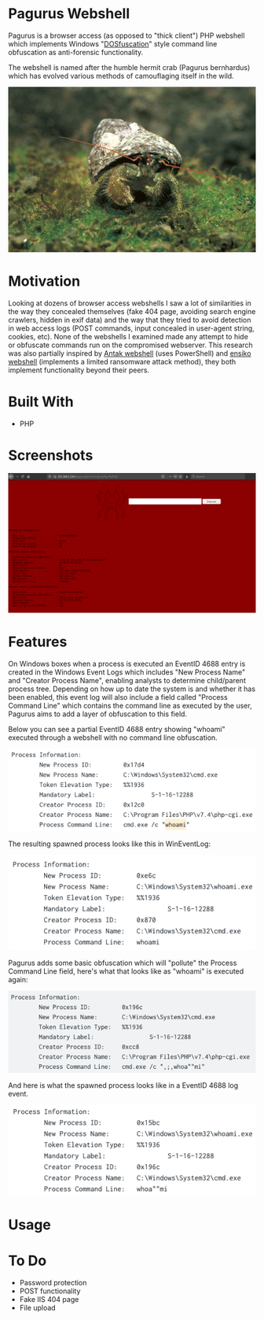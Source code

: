 # Pagurus Webshell

Pagurus is a browser access (as opposed to "thick client") PHP webshell which implements Windows "[DOSfuscation](https://www.fireeye.com/blog/threat-research/2018/03/dosfuscation-exploring-obfuscation-and-detection-techniques.html)" style command line obfuscation as anti-forensic functionality.

The webshell is named after the humble hermit crab (Pagurus bernhardus) which has evolved various methods of camouflaging itself in the wild.

<p align="center">
  <img src="https://raw.githubusercontent.com/diskurse/pagurus-webshell/master/images/pagarus.jpg">
</p>

# Motivation

Looking at dozens of browser access webshells I saw a lot of similarities in the way they concealed themselves (fake 404 page, avoiding search engine crawlers, hidden in exif data) and the way that they tried to avoid detection in web access logs (POST commands, input concealed in user-agent string, cookies, etc). None of the webshells I examined made any attempt to hide or obfuscate commands run on the compromised webserver. This research was also partially inspired by [Antak webshell](https://github.com/samratashok/nishang/tree/master/Antak-WebShell) (uses PowerShell) and [ensiko webshell](http://blog.escanav.com/2020/08/the-ace-in-every-cybercriminals-arsenal-ensiko-malware/) (implements a limited ransomware attack method), they both implement functionality beyond their peers.

# Built With
* PHP

# Screenshots

<p align="center">
  <img src="https://raw.githubusercontent.com/diskurse/pagurus-webshell/master/images/screenshot.png">
</p>

# Features

On Windows boxes when a process is executed an EventID 4688 entry is created in the Windows Event Logs which includes "New Process Name" and "Creator Process Name", enabling analysts to determine child/parent process tree. Depending on how up to date the system is and whether it has been enabled, this event log will also include a field called "Process Command Line" which contains the command line as executed by the user, Pagurus aims to add a layer of obfuscation to this field.

Below you can see a partial EventID 4688 entry showing "whoami" executed through a webshell with no command line obfuscation.

<p align="center">
  <img src="https://github.com/diskurse/pagurus-webshell/blob/master/images/pagu-5.png">
</p>

The resulting spawned process looks like this in WinEventLog:

<p align="center">
  <img src="https://github.com/diskurse/pagurus-webshell/blob/master/images/pagu-1.png">
</p>

Pagurus adds some basic obfuscation which will "pollute" the Process Command Line field, here's what that looks like as "whoami" is executed again:

<p align="center">
  <img src="https://github.com/diskurse/pagurus-webshell/blob/master/images/pagu-3.png">
</p>

And here is what the spawned process looks like in a EventID 4688 log event.

<p align="center">
  <img src="https://github.com/diskurse/pagurus-webshell/blob/master/images/pagu-2.png">
</p>

# Usage

# To Do

* Password protection
* POST functionality
* Fake IIS 404 page
* File upload
